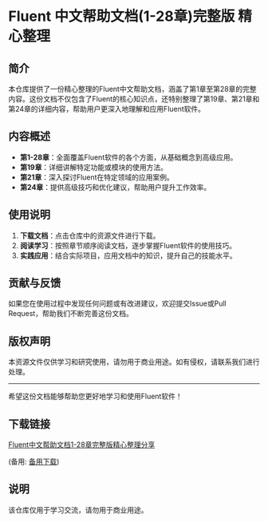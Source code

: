 # Fluent 中文帮助文档(1-28章)完整版 精心整理

## 简介
本仓库提供了一份精心整理的Fluent中文帮助文档，涵盖了第1章至第28章的完整内容。这份文档不仅包含了Fluent的核心知识点，还特别整理了第19章、第21章和第24章的详细内容，帮助用户更深入地理解和应用Fluent软件。

## 内容概述
- **第1-28章**：全面覆盖Fluent软件的各个方面，从基础概念到高级应用。
- **第19章**：详细讲解特定功能或模块的使用方法。
- **第21章**：深入探讨Fluent在特定领域的应用案例。
- **第24章**：提供高级技巧和优化建议，帮助用户提升工作效率。

## 使用说明
1. **下载文档**：点击仓库中的资源文件进行下载。
2. **阅读学习**：按照章节顺序阅读文档，逐步掌握Fluent软件的使用技巧。
3. **实践应用**：结合实际项目，应用文档中的知识，提升自己的技能水平。

## 贡献与反馈
如果您在使用过程中发现任何问题或有改进建议，欢迎提交Issue或Pull Request，帮助我们不断完善这份文档。

## 版权声明
本资源文件仅供学习和研究使用，请勿用于商业用途。如有侵权，请联系我们进行处理。

---
希望这份文档能够帮助您更好地学习和使用Fluent软件！

## 下载链接
[Fluent中文帮助文档1-28章完整版精心整理分享](https://pan.quark.cn/s/f51380d510cc) 

(备用: [备用下载](https://pan.baidu.com/s/1zjGhJu7e9vhMxImzlcAbyg?pwd=1234))

## 说明

该仓库仅用于学习交流，请勿用于商业用途。

